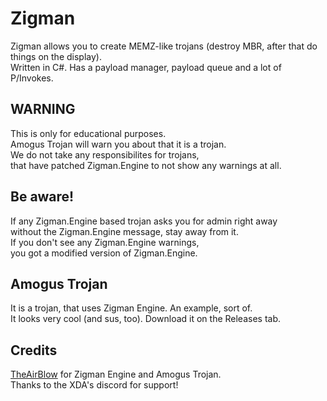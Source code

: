 # Zigman
Zigman allows you to create MEMZ-like trojans (destroy MBR, after that do things on the display). \
Written in C#. Has a payload manager, payload queue and a lot of P/Invokes.

## WARNING
This is only for educational purposes. \
Amogus Trojan will warn you about that it is a trojan. \
We do not take any responsibilites for trojans, \
that have patched Zigman.Engine to not show any warnings at all.

## Be aware!
If any Zigman.Engine based trojan asks you for admin right away \
without the Zigman.Engine message, stay away from it. \
If you don't see any Zigman.Engine warnings, \
you got a modified version of Zigman.Engine.

## Amogus Trojan
It is a trojan, that uses Zigman Engine. An example, sort of. \
It looks very cool (and sus, too). Download it on the Releases tab.

## Credits
[TheAirBlow](https://github.com/theairblow) for Zigman Engine and Amogus Trojan. \
Thanks to the XDA's discord for support!